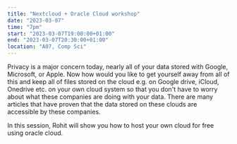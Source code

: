 ```yaml
---
title: "Nextcloud + Oracle Cloud workshop"
date: "2023-03-07"
time: "7pm"
start: "2023-03-07T19:00:00+01:00"
end: "2023-03-07T20:30:00+01:00"
location: "A07, Comp Sci"
---
```


Privacy is a major concern today, nearly all of your data stored with 
Google, Microsoft, or Apple. Now how would you like to get yourself away 
from all of this and keep all of files stored on the cloud e.g. on Google 
drive, iCloud, Onedrive etc. on your own cloud system so that you don't 
have to worry about what these companies are doing with your data. There 
are many articles that have proven that the data stored on these clouds 
are accessible by these companies.

In this session, Rohit will show you how 
to host your own cloud for free using oracle cloud.
